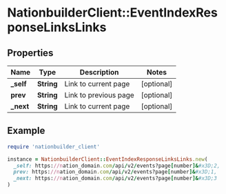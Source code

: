 # NationbuilderClient::EventIndexResponseLinksLinks

## Properties

| Name | Type | Description | Notes |
| ---- | ---- | ----------- | ----- |
| **_self** | **String** | Link to current page | [optional] |
| **prev** | **String** | Link to previous page | [optional] |
| **_next** | **String** | Link to current page | [optional] |

## Example

```ruby
require 'nationbuilder_client'

instance = NationbuilderClient::EventIndexResponseLinksLinks.new(
  _self: https://nation_domain.com/api/v2/events?page[number]&#x3D;2,
  prev: https://nation_domain.com/api/v2/events?page[number]&#x3D;1,
  _next: https://nation_domain.com/api/v2/events?page[number]&#x3D;3
)
```

